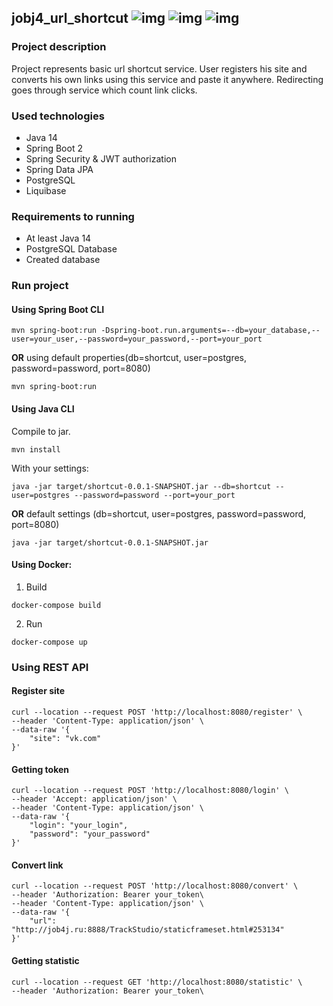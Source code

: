 ## jobj4_url_shortcut ![img](https://travis-ci.com/ShamRail/job4j_url_shortcut.svg?branch=master) ![img](https://img.shields.io/docker/cloud/automated/shrail/job4j_shortcut) ![img](https://img.shields.io/docker/cloud/build/shrail/job4j_shortcut)

### Project description

Project represents basic url shortcut service. User registers his site and converts his own links 
using this service and paste it anywhere. Redirecting goes through service which count link clicks. 
  
### Used technologies

* Java 14
* Spring Boot 2
* Spring Security & JWT authorization
* Spring Data JPA
* PostgreSQL
* Liquibase 

### Requirements to running

* At least Java 14
* PostgreSQL Database
* Created database

### Run project

#### Using Spring Boot CLI

````
mvn spring-boot:run -Dspring-boot.run.arguments=--db=your_database,--user=your_user,--password=your_password,--port=your_port
````

<b>OR</b> using default properties(db=shortcut, user=postgres, password=password, port=8080)

````
mvn spring-boot:run
````

#### Using Java CLI

Compile to jar.

````
mvn install
````

With your settings:

````
java -jar target/shortcut-0.0.1-SNAPSHOT.jar --db=shortcut --user=postgres --password=password --port=your_port
````

<b>OR</b> default settings (db=shortcut, user=postgres, password=password, port=8080)

````
java -jar target/shortcut-0.0.1-SNAPSHOT.jar
````

#### Using Docker:
1. Build
```shell
docker-compose build
```
2. Run
```shell
docker-compose up
```

### Using REST API

#### Register site

````
curl --location --request POST 'http://localhost:8080/register' \
--header 'Content-Type: application/json' \
--data-raw '{
    "site": "vk.com"
}'
````

#### Getting token

````
curl --location --request POST 'http://localhost:8080/login' \
--header 'Accept: application/json' \
--header 'Content-Type: application/json' \
--data-raw '{
    "login": "your_login",
    "password": "your_password"
}'
````

#### Convert link

````
curl --location --request POST 'http://localhost:8080/convert' \
--header 'Authorization: Bearer your_token\
--header 'Content-Type: application/json' \
--data-raw '{
    "url": "http://job4j.ru:8888/TrackStudio/staticframeset.html#253134"
}'
````

#### Getting statistic

````
curl --location --request GET 'http://localhost:8080/statistic' \
--header 'Authorization: Bearer your_token\
````
